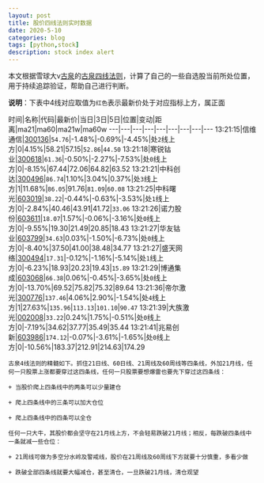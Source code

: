 ```yaml
---
layout: post
title: 股价四线法则实时数据
date: 2020-5-10
categories: blog
tags: [python,stock]
description: stock index alert
---
```



本文根据雪球大v[古泉](https://xueqiu.com/u/7148646888)的[古泉四线法则](https://xueqiu.com/7148646888/130498192)，计算了自己的一些自选股当前所处位置，用于持续追踪验证，帮助自己进行判断。

**说明**：下表中4线对应取值为`红色`表示最新价处于对应指标上方，属正面

时间|名称|代码|最新价|当日|3日|5日|位置|变动|距离|ma21|ma60|ma21w|ma60w
---|---|---|---|---|---|---|---|---
13:21:15|信维通信|[300136](https://xueqiu.com/S/SZ300136)|`54.76`|-1.48%|-0.69%|-4.45%|处`2`线上方|0|4.15%|58.21|57.15|`52.86`|`44.50`
13:21:18|寒锐钴业|[300618](https://xueqiu.com/S/SZ300618)|`61.36`|-0.50%|-2.27%|-7.53%|处`0`线上方|0|-8.15%|67.44|72.06|64.82|63.52
13:21:21|中科创达|[300496](https://xueqiu.com/S/SZ300496)|`86.74`|1.10%|3.04%|0.37%|处`3`线上方|1|11.68%|`86.05`|91.76|`81.09`|`60.08`
13:21:25|中科曙光|[603019](https://xueqiu.com/S/SH603019)|`38.22`|-0.44%|-0.63%|-3.53%|处`1`线上方|0|-2.84%|40.46|43.91|41.72|`33.06`
13:21:26|诺力股份|[603611](https://xueqiu.com/S/SH603611)|`18.07`|1.57%|-0.06%|-3.16%|处`0`线上方|0|-9.55%|19.30|21.49|20.85|18.43
13:21:27|华友钴业|[603799](https://xueqiu.com/S/SH603799)|`34.63`|0.03%|-1.50%|-6.73%|处`0`线上方|0|-8.40%|37.50|41.00|38.48|34.77
13:21:27|盛天网络|[300494](https://xueqiu.com/S/SZ300494)|`17.31`|-0.12%|-1.16%|-5.14%|处`1`线上方|0|-6.23%|18.93|20.23|19.43|`15.89`
13:21:29|博通集成|[603068](https://xueqiu.com/S/SH603068)|`66.38`|0.06%|-0.45%|-3.65%|处`0`线上方|0|-13.70%|69.52|75.82|75.32|89.64
13:21:36|帝尔激光|[300776](https://xueqiu.com/S/SZ300776)|`137.46`|4.06%|2.90%|-1.54%|处`4`线上方|1|27.63%|`135.96`|`113.13`|`101.10`|`90.47`
13:21:39|大族激光|[002008](https://xueqiu.com/S/SZ002008)|`33.22`|0.24%|1.75%|-0.51%|处`0`线上方|0|-7.19%|34.62|37.77|35.49|35.44
13:21:41|兆易创新|[603986](https://xueqiu.com/S/SH603986)|`174.12`|-0.07%|-3.61%|-1.65%|处`0`线上方|0|-10.56%|183.37|212.91|214.63|174.29

```
古泉4线法则的精髓如下。抓住21日线、60日线、21周线及60周线等四条线，外加21月线，任何一只股票上涨都要穿过这四条线，任何一只股票要想爆雷也要先下穿过这四条线：

+ 当股价爬上四条线中的两条可以少量建仓

+ 爬上四条线中的三条可以加大仓位

+ 爬上四条线中的四条可以全仓

任何一只大牛，其股价都会坚守在21月线上方，不会轻易跌破21月线；相反，每跌破四条线中一条就减一些仓位：

+ 21周线可做为多空分水岭及警戒线，股价在21周线及60周线下方就要十分慎重，多看少做

+ 跌破全部四条线就要大幅减仓，甚至清仓，一旦跌破21月线，清仓观望
```